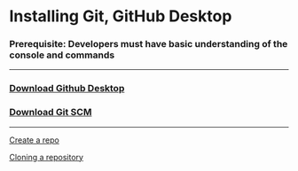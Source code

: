 # Installing Git, GitHub Desktop

### **Prerequisite:** Developers must have basic understanding of the console and commands

---

### [Download Github Desktop](https://desktop.github.com/)

### [Download Git SCM](https://git-scm.com/download/)

---

[Create a repo](https://docs.github.com/en/github/getting-started-with-github/create-a-repo)


[Cloning a repository](https://docs.github.com/en/github/creating-cloning-and-archiving-repositories/cloning-a-repository)

